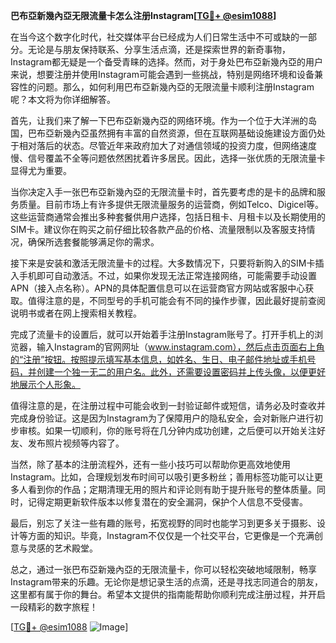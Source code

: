 **巴布亞新幾內亞无限流量卡怎么注册Instagram[[TG💪+ @esim1088](https://t.me/s/esim1088)]**

在当今这个数字化时代，社交媒体平台已经成为人们日常生活中不可或缺的一部分。无论是与朋友保持联系、分享生活点滴，还是探索世界的新奇事物，Instagram都无疑是一个备受青睐的选择。然而，对于身处巴布亞新幾內亞的用户来说，想要注册并使用Instagram可能会遇到一些挑战，特别是网络环境和设备兼容性的问题。那么，如何利用巴布亞新幾內亞的无限流量卡顺利注册Instagram呢？本文将为你详细解答。

首先，让我们来了解一下巴布亞新幾內亞的网络环境。作为一个位于大洋洲的岛国，巴布亞新幾內亞虽然拥有丰富的自然资源，但在互联网基础设施建设方面仍处于相对落后的状态。尽管近年来政府加大了对通信领域的投资力度，但网络速度慢、信号覆盖不全等问题依然困扰着许多居民。因此，选择一张优质的无限流量卡显得尤为重要。

当你决定入手一张巴布亞新幾內亞的无限流量卡时，首先要考虑的是卡的品牌和服务质量。目前市场上有许多提供无限流量服务的运营商，例如Telco、Digicel等。这些运营商通常会推出多种套餐供用户选择，包括日租卡、月租卡以及长期使用的SIM卡。建议你在购买之前仔细比较各款产品的价格、流量限制以及客服支持情况，确保所选套餐能够满足你的需求。

接下来是安装和激活无限流量卡的过程。大多数情况下，只要将新购入的SIM卡插入手机即可自动激活。不过，如果你发现无法正常连接网络，可能需要手动设置APN（接入点名称）。APN的具体配置信息可以在运营商官方网站或客服中心获取。值得注意的是，不同型号的手机可能会有不同的操作步骤，因此最好提前查阅说明书或者在网上搜索相关教程。

完成了流量卡的设置后，就可以开始着手注册Instagram账号了。打开手机上的浏览器，输入Instagram的官网网址（www.instagram.com），然后点击页面右上角的“注册”按钮。按照提示填写基本信息，如姓名、生日、电子邮件地址或手机号码，并创建一个独一无二的用户名。此外，还需要设置密码并上传头像，以便更好地展示个人形象。

值得注意的是，在注册过程中可能会收到一封验证邮件或短信，请务必及时查收并完成身份验证。这是因为Instagram为了保障用户的隐私安全，会对新账户进行初步审核。如果一切顺利，你的账号将在几分钟内成功创建，之后便可以开始关注好友、发布照片视频等内容了。

当然，除了基本的注册流程外，还有一些小技巧可以帮助你更高效地使用Instagram。比如，合理规划发布时间可以吸引更多粉丝；善用标签功能可以让更多人看到你的作品；定期清理无用的照片和评论则有助于提升账号的整体质量。同时，记得定期更新软件版本以修复潜在的安全漏洞，保护个人信息不受侵害。

最后，别忘了关注一些有趣的账号，拓宽视野的同时也能学习到更多关于摄影、设计等方面的知识。毕竟，Instagram不仅仅是一个社交平台，它更像是一个充满创意与灵感的艺术殿堂。

总之，通过一张巴布亞新幾內亞的无限流量卡，你可以轻松突破地域限制，畅享Instagram带来的乐趣。无论你是想记录生活的点滴，还是寻找志同道合的朋友，这里都有属于你的舞台。希望本文提供的指南能帮助你顺利完成注册过程，并开启一段精彩的数字旅程！

[[TG💪+ @esim1088](https://t.me/s/esim1088) ![Image](https://i.postimg.cc/4NQfJmqS/Snipaste-2025-05-13-00-14-12.png)]